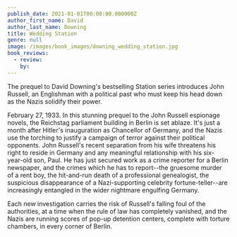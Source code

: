 ```yaml
---
publish_date: 2021-01-01T00:00:00.000000Z
author_first_name: David
author_last_name: Downing
title: Wedding Station
genre: null
image: /images/book_images/downing_wedding_station.jpg
book_reviews:
  - review: 
    by: 
---
```

The prequel to David Downing's bestselling Station series introduces John Russell, an Englishman with a political past who must keep his head down as the Nazis solidify their power.

February 27, 1933. In this stunning prequel to the John Russell espionage novels, the Reichstag parliament building in Berlin is set ablaze. It's just a month after Hitler's inauguration as Chancellor of Germany, and the Nazis use the torching to justify a campaign of terror against their political opponents. John Russell's recent separation from his wife threatens his right to reside in Germany and any meaningful relationship with his six-year-old son, Paul. He has just secured work as a crime reporter for a Berlin newspaper, and the crimes which he has to report--the gruesome murder of a rent boy, the hit-and-run death of a professional genealogist, the suspicious disappearance of a Nazi-supporting celebrity fortune-teller--are increasingly entangled in the wider nightmare engulfing Germany.

Each new investigation carries the risk of Russell's falling foul of the authorities, at a time when the rule of law has completely vanished, and the Nazis are running scores of pop-up detention centers, complete with torture chambers, in every corner of Berlin.